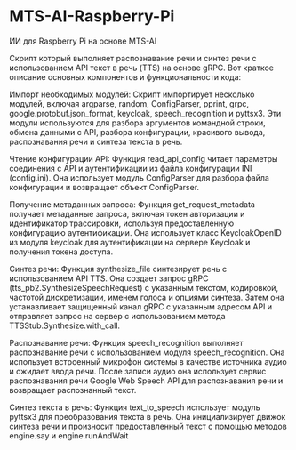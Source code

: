 # MTS-AI-Raspberry-Pi
ИИ для Raspberry Pi на основе MTS-AI


Скрипт который выполняет распознавание речи и синтез речи с использованием API текст в речь (TTS) на основе gRPC. Вот краткое описание основных компонентов и функциональности кода:

Импорт необходимых модулей: Скрипт импортирует несколько модулей, включая argparse, random, ConfigParser, pprint, grpc, google.protobuf.json_format, keycloak, speech_recognition и pyttsx3. Эти модули используются для разбора аргументов командной строки, обмена данными с API, разбора конфигурации, красивого вывода, распознавания речи и синтеза текста в речь.

Чтение конфигурации API: Функция read_api_config читает параметры соединения с API и аутентификации из файла конфигурации INI (config.ini). Она использует модуль ConfigParser для разбора файла конфигурации и возвращает объект ConfigParser.

Получение метаданных запроса: Функция get_request_metadata получает метаданные запроса, включая токен авторизации и идентификатор трассировки, используя предоставленную конфигурацию аутентификации. Она использует класс KeycloakOpenID из модуля keycloak для аутентификации на сервере Keycloak и получения токена доступа.

Синтез речи: Функция synthesize_file синтезирует речь с использованием API TTS. Она создает запрос gRPC (tts_pb2.SynthesizeSpeechRequest) с указанным текстом, кодировкой, частотой дискретизации, именем голоса и опциями синтеза. Затем она устанавливает защищенный канал gRPC с указанным адресом API и отправляет запрос на сервер с использованием метода TTSStub.Synthesize.with_call.

Распознавание речи: Функция speech_recognition выполняет распознавание речи с использованием модуля speech_recognition. Она использует встроенный микрофон системы в качестве источника аудио и ожидает ввода речи. После записи аудио она использует сервис распознавания речи Google Web Speech API для распознавания речи и возвращает распознанный текст.

Синтез текста в речь: Функция text_to_speech использует модуль pyttsx3 для преобразования текста в речь. Она инициализирует движок синтеза речи и произносит предоставленный текст с помощью методов engine.say и engine.runAndWait
